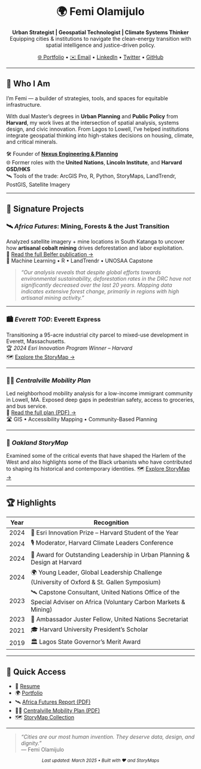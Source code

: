 <h1 align="center">🌍 Femi Olamijulo</h1>

<p align="center">
  <b>Urban Strategist | Geospatial Technologist | Climate Systems Thinker</b><br>
  Equipping cities & institutions to navigate the clean-energy transition with spatial intelligence and justice-driven policy.
</p>

<p align="center">
  <a href="https://nexuseng.org">🌐 Portfolio</a> • 
  <a href="mailto:femi@nexuseng.org">✉️ Email</a> • 
  <a href="https://www.linkedin.com/in/femiolamijulo">LinkedIn</a> • 
  <a href="https://twitter.com/_femi_o">Twitter</a> • 
  <a href="https://github.com/femiolamijulo">GitHub</a>
</p>

---

## 🔎 Who I Am

I’m Femi — a builder of strategies, tools, and spaces for equitable infrastructure.

With dual Master’s degrees in **Urban Planning** and **Public Policy** from **Harvard**, my work lives at the intersection of spatial analysis, systems design, and civic innovation. From Lagos to Lowell, I’ve helped institutions integrate geospatial thinking into high-stakes decisions on housing, climate, and critical minerals.

🛠️ Founder of [**Nexus Engineering & Planning**](https://nexuseng.org)  
🌐 Former roles with the **United Nations**, **Lincoln Institute**, and **Harvard GSD/HKS**  
🛰️ Tools of the trade: ArcGIS Pro, R, Python, StoryMaps, LandTrendr, PostGIS, Satellite Imagery

---

## 📘 Signature Projects

### 🛰️ *Africa Futures*: Mining, Forests & the Just Transition  
Analyzed satellite imagery + mine locations in South Katanga to uncover how **artisanal cobalt mining** drives deforestation and labor exploitation.  
📄 [Read the full Belfer publication →](assets/Africa%20Futures%20Project%20publication.pdf)  
🧠 Machine Learning • R • LandTrendr • UNOSAA Capstone

> _“Our analysis reveals that despite global efforts towards environmental sustainability, deforestation rates in the DRC have not significantly decreased over the last 20 years. Mapping data indicates extensive forest change, primarily in regions with high artisanal mining activity.”_

---

### 🏙️ *Everett TOD*: Everett Express  
Transitioning a 95-acre industrial city parcel to mixed-use development in Everett, Massachusetts.  
🏆 *2024 Esri Innovation Program Winner – Harvard*  
🗺️ [Explore the StoryMap →](https://storymaps.arcgis.com/collections/e69f6055ef7f44049ab610608eb32202?item=12)

---

### 🚶🏽 *Centralville Mobility Plan*  
Led neighborhood mobility analysis for a low-income immigrant community in Lowell, MA. Exposed deep gaps in pedestrian safety, access to groceries, and bus service.  
📄 [Read the full plan (PDF) →](assets/Centralville%20Transit%20%26%20Mobility%20Plan%20for%20the%20Lowell%20Neighborhood%20Initiative.pdf)  
🛣️ GIS • Accessibility Mapping • Community-Based Planning

---

### 🧭 *Oakland StoryMap*  
Examined some of the critical events that have shaped the Harlem of the West and also highlights some of the Black urbanists who have contributed to shaping its historical and contemporary identities. 
🗺️ [Explore StoryMap →](https://aadn.gsd.harvard.edu/2023/04/13/oakland-ca-storymap/)

---

## 🏆 Highlights

| Year | Recognition |
|------|-------------|
| 2024 | 🥇 Esri Innovation Prize – Harvard Student of the Year |
| 2024 | 🎙️ Moderator, Harvard Climate Leaders Conference |
| 2024 | 🏅 Award for Outstanding Leadership in Urban Planning & Design at Harvard |
| 2024 | 🌍 Young Leader, Global Leadership Challenge (University of Oxford & St. Gallen Symposium)
| 2023 | 🛰️ Capstone Consultant, United Nations Office of the Special Adviser on Africa (Voluntary Carbon Markets & Mining) |
| 2023 | 🤝 Ambassador Juster Fellow, United Nations Secretariat |
| 2021 | 🎓 Harvard University President’s Scholar |
| 2019 | 🏛️ Lagos State Governor’s Merit Award |
---

## 📁 Quick Access

- 📄 [Resume](assets/Olufemi-Olamijulo-Resume.pdf)
- 🌍 [Portfolio](https://nexuseng.org)
- 🛰️ [Africa Futures Report (PDF)](assets/Africa%20Futures%20Project%20publication.pdf)
- 🚶🏽 [Centralville Mobility Plan (PDF)](assets/Centralville%20Transit%20%26%20Mobility%20Plan%20for%20the%20Lowell%20Neighborhood%20Initiative.pdf)
- 🗺️ [StoryMap Collection](https://storymaps.arcgis.com/collections/e69f6055ef7f44049ab610608eb32202)

---

> _“Cities are our most human invention. They deserve data, design, and dignity.”_  
> — Femi Olamijulo

<p align="center">
  <sub><i>Last updated: March 2025 • Built with ❤️ and StoryMaps</i></sub>
</p>
